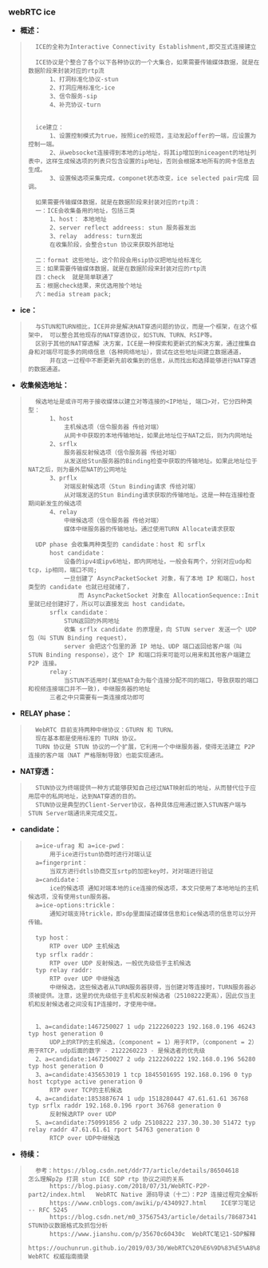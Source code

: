 ### webRTC ice
- **概述：**
>       ICE的全称为Interactive Connectivity Establishment,即交互式连接建立
>
>       ICE协议是个整合了各个以下各种协议的一个大集合，如果需要传输媒体数据，就是在数据阶段来封装对应的rtp流
>           1、打洞标准化协议-stun
>           2、打洞应用标准化-ice
>           3、信令服务-sip
>           4、补充协议-turn
>
>
>       ice建立：
>           1、设置控制模式为true，按照ice的规范，主动发起offer的一端，应设置为控制一端。
>           2、从websocket连接得到本地的ip地址，将其ip增加到niceagent的地址列表中，这样生成候选项的列表只包含设置的ip地址，否则会根据本地所有的网卡信息去生成。
>           3、设置候选项采集完成，componet状态改变，ice selected pair完成 回调。
>
>       如果需要传输媒体数据，就是在数据阶段来封装对应的rtp流：
>       一：ICE会收集备用的地址，包括三类
>           1、host： 本地地址
>           2、server reflect addreess: stun 服务器发出
>           3、relay  address: turn发出
>           在收集阶段，会整合stun 协议来获取外部地址
>
>       二：format 这些地址，这个阶段会用sip协议把地址给标准化
>       三：如果需要传输媒体数据，就是在数据阶段来封装对应的rtp流
>       四：check  就是简单联通了
>       五：根据check结果，来优选用按个地址
>       六：media stream pack;
>
>

- **ice：**
>       与STUN和TURN相比，ICE并非是解决NAT穿透问题的协议，而是一个框架，在这个框架中， 可以整合其他现存的NAT穿透协议，如STUN、TURN、RSIP等。
>       区别于其他的NAT穿透解 决方案，ICE是一种探索和更新式的解决方案，通过搜集自身和对端尽可能多的网络信息（各种网络地址），尝试在这些地址间建立数据通道，
>           并在这一过程中不断更新先前收集到的信息，从而找出和选择能够进行NAT穿透的数据通道。
>
>
>

- **收集候选地址：**
>       候选地址是或许可用于接收媒体以建立对等连接的<IP地址, 端口>对，它分四种类型：
>           1、host
>               主机候选项（信令服务器 传给对端）
>               从网卡中获取的本地传输地址，如果此地址位于NAT之后，则为内网地址
>           2、srflx
>               服务器反射候选项（信令服务器 传给对端）
>               从发送给Stun服务器的Binding检查中获取的传输地址。如果此地址位于NAT之后，则为最外层NAT的公网地址
>           3、prflx
>               对端反射候选项（Stun Binding请求 传给对端）
>               从对端发送的Stun Binding请求获取的传输地址。这是一种在连接检查期间新发生的候选项
>           4、relay
>               中继候选项（信令服务器 传给对端）
>               媒体中继服务器的传输地址。通过使用TURN Allocate请求获取
>
>       UDP phase 会收集两种类型的 candidate：host 和 srflx
>           host candidate：
>               设备的ipv4或ipv6地址，即内网地址，一般会有两个，分别对应udp和tcp，ip相同，端口不同;
>               一旦创建了 AsyncPacketSocket 对象，有了本地 IP 和端口，host 类型的 candidate 也就已经就绪了，
>                   而 AsyncPacketSocket 对象在 AllocationSequence::Init 里就已经创建好了，所以可以直接发出 host candidate。
>           srflx candidate：
>               STUN返回的外网地址
>               收集 srflx candidate 的原理是，向 STUN server 发送一个 UDP 包（叫 STUN Binding request），
>               server 会把这个包里的源 IP 地址、UDP 端口返回给客户端（叫 STUN Binding response），这个 IP 和端口将来可能可以用来和其他客户端建立 P2P 连接。
>           relay：
>               当STUN不适用时(某些NAT会为每个连接分配不同的端口，导致获取的端口和视频连接端口并不一致)，中继服务器的地址
>           三者之中只需要有一类连接成功即可
>
>

- **RELAY phase：**
>       WebRTC 目前支持两种中继协议：GTURN 和 TURN。
>       现在基本都是使用标准的 TURN 协议。
>       TURN 协议是 STUN 协议的一个扩展，它利用一个中继服务器，使得无法建立 P2P 连接的客户端（NAT 严格限制导致）也能实现通讯。
>

- **NAT穿透：**
>       STUN协议为终端提供一种方式能够获知自己经过NAT映射后的地址，从而替代位于应用层中的私网地址，达到NAT穿透的目的。
>       STUN协议是典型的Client-Server协议，各种具体应用通过嵌入STUN客户端与STUN Server端通讯来完成交互。
>

- **candidate：**
>       a=ice-ufrag 和 a=ice-pwd：
>           用于ice进行stun协商时进行对端认证
>       a=fingerprint：
>           当双方进行dtls协商交互srtp的加密key时，对对端进行验证
>       a=candidate：
>           ice的候选项 通知对端本地的ice连接的候选项，本文只使用了本地地址的主机候选项，没有使用stun服务器。
>       a=ice-options:trickle：
>           通知对端支持trickle，即sdp里面描述媒体信息和ice候选项的信息可以分开传输。
>
>       typ host：
>           RTP over UDP 主机候选
>       typ srflx raddr：
>           RTP over UDP 反射候选，一般优先级低于主机候选
>       typ relay raddr:
>           RTP over UDP 中继候选
>           中继候选，这些候选者从TURN服务器获得，当创建对等连接时，TURN服务器必须被提供。注意，这里的优先级低于主机和反射候选者（25108222更高），因此仅当主机和反射候选者之间没有IP连接时，才使用中继。
>
>
>       1、a=candidate:1467250027 1 udp 2122260223 192.168.0.196 46243 typ host generation 0
>           UDP上的RTP的主机候选，（component = 1）用于RTP，（component = 2）用于RTCP，udp后面的数字 - 2122260223 - 是候选者的优先级
>       2、a=candidate:1467250027 2 udp 2122260222 192.168.0.196 56280 typ host generation 0
>       3、a=candidate:435653019 1 tcp 1845501695 192.168.0.196 0 typ host tcptype active generation 0
>           RTP over TCP的主机候选
>       4、a=candidate:1853887674 1 udp 1518280447 47.61.61.61 36768 typ srflx raddr 192.168.0.196 rport 36768 generation 0
>           反射候选RTP over UDP
>       5、a=candidate:750991856 2 udp 25108222 237.30.30.30 51472 typ relay raddr 47.61.61.61 rport 54763 generation 0
>           RTCP over UDP中继候选
>
>
>
>
>

- **待续：**
>       参考：https://blog.csdn.net/ddr77/article/details/86504618     怎么理解p2p 打洞 stun ICE SDP rtp 协议之间的关系
>           https://blog.piasy.com/2018/07/31/WebRTC-P2P-part2/index.html   WebRTC Native 源码导读（十二）：P2P 连接过程完全解析
>           https://www.cnblogs.com/awiki/p/4340927.html    ICE学习笔记 -- RFC 5245
>           https://blog.csdn.net/m0_37567543/article/details/78687341  STUN协议数据格式及抓包分析
>           https://www.jianshu.com/p/35670c60430c  WebRTC笔记1-SDP解释
>           https://ouchunrun.github.io/2019/03/30/WebRTC%20%E6%9D%83%E5%A8%81%E6%8C%87%E5%8D%97%E6%91%98%E5%BD%95/     WebRTC 权威指南摘录
>
>
>
>
>
>
>
>
>
>
>
